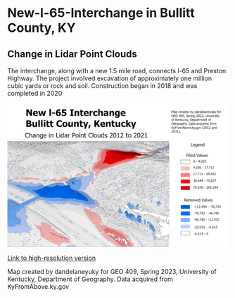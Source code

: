 # New-l-65-Interchange in Bullitt County, KY
## Change in Lidar Point Clouds

The interchange, along with a new 1.5 mile road, connects l-65 and Preston Highway. The project involved excavation of approximately one million cubic yards or rock and soil. Construction began in 2018 and was completed in 2020

![Image](map.jpg)    

[Link to high-resolution version](hi-res.pdf)  

Map created by dandelaneyuky for GEO 409, Spring 2023, University of Kentucky, Department of Geography. Data acquired from KyFromAbove.ky.gov